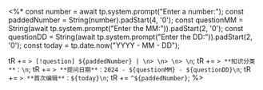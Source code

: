 <%*
const number = await tp.system.prompt("Enter a number:");
const paddedNumber = String(number).padStart(4, '0');
const questionMM = String(await tp.system.prompt("Enter the MM:")).padStart(2, '0');
const questionDD = String(await tp.system.prompt("Enter the DD:")).padStart(2, '0');
const today = tp.date.now("YYYY - MM - DD");

tR += `> [!question] ${paddedNumber} | \n> \n> \n> \n`;
tR += `> **知识分类**：\n`;
tR += `> **提问日期**：2024 - ${questionMM} - ${questionDD}\n`;
tR += `> **首次编辑**：${today}\n`;
tR += `^${paddedNumber}`;
%>